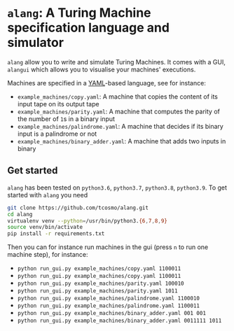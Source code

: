 # `alang`: A Turing Machine specification language and simulator

`alang` allow you to write and simulate Turing Machines. It comes with a GUI, `alangui` which allows you to visualise
your machines' executions.

Machines are specified in a [YAML](https://en.wikipedia.org/wiki/YAML)-based language, see for instance:

- `example_machines/copy.yaml`: A machine that copies the content of its input tape on its output tape
- `example_machines/parity.yaml`: A machine that computes the parity of the number of `1`s in a binary input
- `example_machines/palindrome.yaml`: A machine that decides if its binary input is a palindrome or not
- `example_machines/binary_adder.yaml`: A machine that adds two inputs in binary

## Get started

`alang` has been tested on `python3.6`, `python3.7`, `python3.8`, `python3.9`.
To get started with `alang` you need

```bash
git clone https://github.com/tcosmo/alang.git
cd alang
virtualenv venv --python=/usr/bin/python3.{6,7,8,9}
source venv/bin/activate
pip install -r requirements.txt
```

Then you can for instance run machines in the gui (press `n` to run one machine step), for instance:

- `python run_gui.py example_machines/copy.yaml 1100011`
- `python run_gui.py example_machines/copy.yaml 1100011`
- `python run_gui.py example_machines/parity.yaml 100010`
- `python run_gui.py example_machines/parity.yaml 1011`
- `python run_gui.py example_machines/palindrome.yaml 1100010`
- `python run_gui.py example_machines/palindrome.yaml 1100011`
- `python run_gui.py example_machines/binary_adder.yaml 001 001`
- `python run_gui.py example_machines/binary_adder.yaml 0011111 1011`
